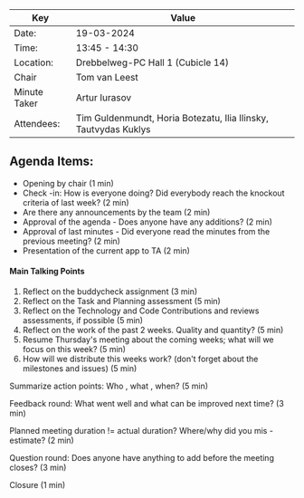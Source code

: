 | Key | Value                                                        |
| --- |--------------------------------------------------------------|
| Date: | 19-03-2024                                                   |
| Time: | 13:45 - 14:30                                                |
| Location: | Drebbelweg-PC Hall 1 (Cubicle 14)                            |
| Chair | Tom van Leest                                             |
| Minute Taker | Artur Iurasov                                              |
| Attendees: | Tim Guldenmundt, Horia Botezatu, Ilia Ilinsky, Tautvydas Kuklys |

## Agenda Items:
- Opening by chair (1 min)
- Check -in: How is everyone doing? Did everybody reach the knockout criteria of last week? (2 min)
- Are there any announcements by the team (2 min)
- Approval of the agenda - Does anyone have any additions? (2 min)
- Approval of last minutes - Did everyone read the minutes from the previous meeting? (2 min)
- Presentation of the current app to TA (2 min)

#### Main Talking Points
1. Reflect on the buddycheck assignment (3 min)
2. Reflect on the Task and Planning assessment (5 min)
3. Reflect on the Technology and Code Contributions and reviews assessments, if possible (5 min)
4. Reflect on the work of the past 2 weeks. Quality and quantity? (5 min)
5. Resume Thursday's meeting about the coming weeks; what will we focus on this week? (5 min)
6. How will we distribute this weeks work? (don't forget about the milestones and issues) (5 min)

Summarize action points: Who , what , when? (5 min)


Feedback round: What went well and what can be improved next time? (3 min)


Planned meeting duration != actual duration? Where/why did you mis -estimate? (2 min)


Question round: Does anyone have anything to add before the meeting closes? (3 min)


Closure (1 min)
